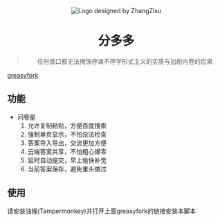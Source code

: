 <div align="center">

![Logo designed by ZhangZisu](https://i.loli.net/2020/02/27/C1A5PGZfKB7gJ4Q.png)

# 分多多
> 任何借口都无法掩饰停课不停学形式主义的实质与加剧内卷的后果

</div>

[greasyfork](https://greasyfork.org/zh-CN/scripts/396937-fenduoduo)

## 功能
- 问卷星
  1. 允许复制粘贴，方便百度搜索
  2. 强制单页显示，不怕没法检查
  3. 答案导入导出，交流更加方便
  4. 云端答案共享，不怕粗心爆零
  5. 延时自动提交，早上愉快补觉
  6. 当前答案保存，避免重头做过

## 使用
请安装油猴(Tampermonkey)并打开上面greasyfork的链接安装本脚本
